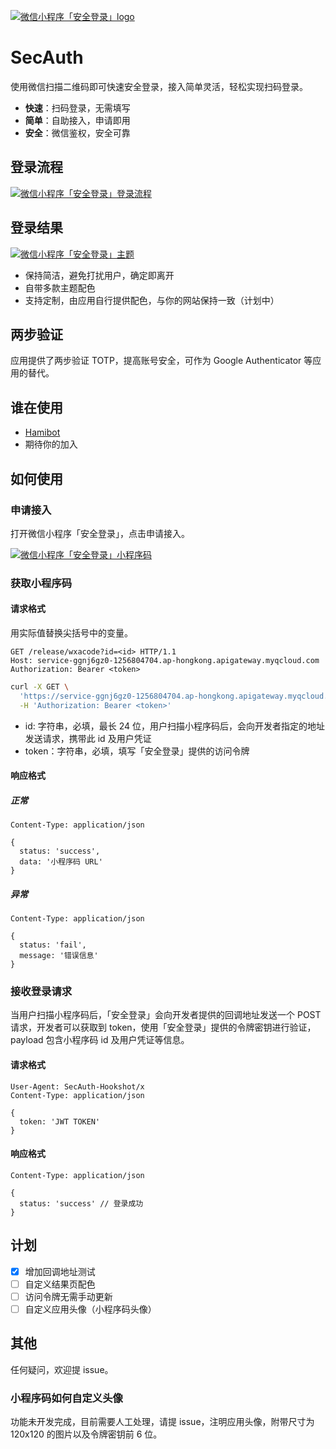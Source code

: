 [![微信小程序「安全登录」logo](https://cdn.jsdelivr.net/gh/secauth/docs@master/assets/secauth-logo.png)](https://github.com/secauth/docs)

# SecAuth

使用微信扫描二维码即可快速安全登录，接入简单灵活，轻松实现扫码登录。

- **快速**：扫码登录，无需填写
- **简单**：自助接入，申请即用
- **安全**：微信鉴权，安全可靠

## 登录流程

[![微信小程序「安全登录」登录流程](https://cdn.jsdelivr.net/gh/secauth/docs@master/assets/secauth-flow.png)](https://github.com/secauth/docs)

## 登录结果

[![微信小程序「安全登录」主题](https://cdn.jsdelivr.net/gh/secauth/docs@master/assets/secauth-theme.jpg)](https://github.com/secauth/docs)

- 保持简洁，避免打扰用户，确定即离开
- 自带多款主题配色
- 支持定制，由应用自行提供配色，与你的网站保持一致（计划中）

## 两步验证

应用提供了两步验证 TOTP，提高账号安全，可作为 Google Authenticator 等应用的替代。

## 谁在使用

- [Hamibot](https://hamibot.com/)
- 期待你的加入

## 如何使用

### 申请接入

打开微信小程序「安全登录」，点击申请接入。

[![微信小程序「安全登录」小程序码](https://cdn.jsdelivr.net/gh/secauth/docs@master/assets/secauth-wxacode.png)](https://github.com/secauth/docs)

### 获取小程序码

#### 请求格式

用实际值替换尖括号中的变量。

```http
GET /release/wxacode?id=<id> HTTP/1.1
Host: service-ggnj6gz0-1256804704.ap-hongkong.apigateway.myqcloud.com
Authorization: Bearer <token>
```

```sh
curl -X GET \
  'https://service-ggnj6gz0-1256804704.ap-hongkong.apigateway.myqcloud.com/release/wxacode?id=<id>' \
  -H 'Authorization: Bearer <token>'
```

- id: 字符串，必填，最长 24 位，用户扫描小程序码后，会向开发者指定的地址发送请求，携带此 id 及用户凭证
- token：字符串，必填，填写「安全登录」提供的访问令牌

#### 响应格式

##### 正常
```
Content-Type: application/json

{
  status: 'success',
  data: '小程序码 URL'
}
```
##### 异常
```
Content-Type: application/json

{
  status: 'fail',
  message: '错误信息'
}
```

### 接收登录请求

当用户扫描小程序码后，「安全登录」会向开发者提供的回调地址发送一个 POST 请求，开发者可以获取到 token，使用「安全登录」提供的令牌密钥进行验证，payload 包含小程序码 id 及用户凭证等信息。

#### 请求格式
```
User-Agent: SecAuth-Hookshot/x
Content-Type: application/json

{
  token: 'JWT TOKEN'
}
```
#### 响应格式

```
Content-Type: application/json

{
  status: 'success' // 登录成功
}
```

## 计划

- [x] 增加回调地址测试
- [ ] 自定义结果页配色
- [ ] 访问令牌无需手动更新
- [ ] 自定义应用头像（小程序码头像）

## 其他

任何疑问，欢迎提 issue。

### 小程序码如何自定义头像

功能未开发完成，目前需要人工处理，请提 issue，注明应用头像，附带尺寸为 120x120 的图片以及令牌密钥前 6 位。

